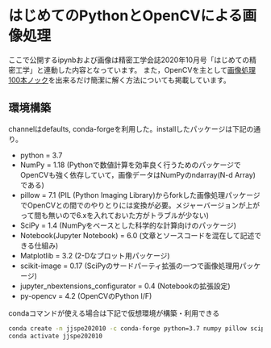 # はじめてのPythonとOpenCVによる画像処理
ここで公開するipynbおよび画像は精密工学会誌2020年10月号「はじめての精密工学」と連動した内容となっています。
また，OpenCVを主として[画像処理100本ノック](https://yoyoyo-yo.github.io/Gasyori100knock/)を出来るだけ簡潔に解く方法についても掲載しています。

## 環境構築
channelはdefaults, conda-forgeを利用した。installしたパッケージは下記の通り。
* python = 3.7
* NumPy = 1.18 (Pythonで数値計算を効率良く行うためのパッケージでOpenCVも強く依存していて，画像データはNumPyのndarray(N-d Array)である)
* pillow = 7.1 (PIL (Python Imaging Library)からforkした画像処理パッケージでOpenCVとの間でのやりとりには変換が必要。メジャーバージョンが上がって間も無いので6.xを入れておいた方がトラブルが少ない)
* SciPy = 1.4 (NumPyをベースとした科学的な計算向けのパッケージ)
* Notebook(Jupyter Notebook) = 6.0 (文章とソースコードを混在して記述できる仕組み)
* Matplotlib = 3.2 (2-Dなプロット用パッケージ)
* scikit-image = 0.17 (SciPyのサードパーティ拡張の一つで画像処理用パッケージ)
* jupyter_nbextensions_configurator = 0.4 (Notebookの拡張設定)
* py-opencv = 4.2 (OpenCVのPython I/F)

condaコマンドが使える場合は下記で仮想環境が構築・利用できる
```bash
conda create -n jjspe202010 -c conda-forge python=3.7 numpy pillow scipy notebook matplotlib scikit-image jupyter_nbextensions_configurator py-opencv
conda activate jjspe202010
```

